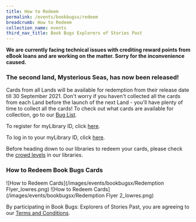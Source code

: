 ```yaml
---
title: How to Redeem
permalink: /events/bookbugsx/redeem
breadcrumb: How to Redeem
collection_name: events
third_nav_title: Book Bugs Explorers of Stories Past
---
```


**We are currently facing technical issues with crediting reward points from eBook loans and are working on the matter. Sorry for the inconvenience caused.**

### The second land, Mysterious Seas, has now been released!

Cards from all Lands will be available for redemption from their release date till 30 September 2021. Don't worry if you haven't collected all the cards from each Land before the launch of the next Land - you'll have plenty of time to collect all the cards! To check out what cards are available for collection, go to our [Bug List](/events/bookbugsx/buglist).

To register for myLibrary ID, click <a href="https://account.nlb.gov.sg" target="_blank" rel="noopener noreferrer">here</a>.

To log in to your myLibrary ID, click <a href="https://nlb.gov.sg/mylibrary" target="_blank" rel="noopener noreferrer">here</a>.

Before heading down to our libraries to redeem your cards, please check the <a href="https://nlb.gov.sg/visitors" target="_blank" rel="noopener noreferrer">crowd levels</a> in our libraries.

### How to Redeem Book Bugs Cards

![How to Redeem Cards](/images/events/bookbugsx/Redemption Flyer_lowres.png)
![How to Redeem Cards](/images/events/bookbugsx/Redemption Flyer 2_lowres.png)



By participating in Book Bugs: Explorers of Stories Past, you are agreeing to our <a href="/events/bookbugsx/termsandconditions/" target="_blank" rel="noopener noreferrer">Terms and Conditions</a>.
